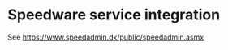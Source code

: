Speedware service integration
=============================

See https://www.speedadmin.dk/public/speedadmin.asmx
